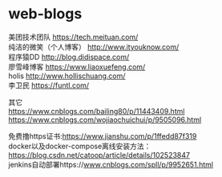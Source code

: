 # web-blogs
美团技术团队 https://tech.meituan.com/  
纯洁的微笑（个人博客） http://www.ityouknow.com/  
程序猿DD  http://blog.didispace.com/  
廖雪峰博客  https://www.liaoxuefeng.com/  
holis     http://www.hollischuang.com/  
李卫民   https://funtl.com/  
  
  
其它  
https://www.cnblogs.com/bailing80/p/11443409.html  
https://www.cnblogs.com/wojiaochuichui/p/9505096.html  



免费撸https证书:https://www.jianshu.com/p/1ffedd87f319  
docker以及docker-compose离线安装方法：https://blog.csdn.net/catoop/article/details/102523847  
jenkins自动部署https://www.cnblogs.com/spll/p/9952651.html  

